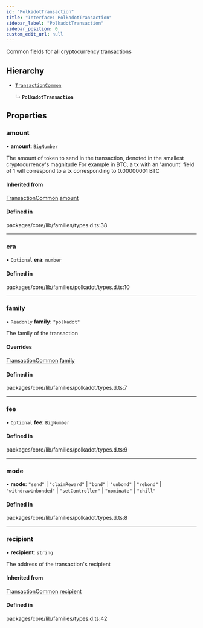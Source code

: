 ```yaml
---
id: "PolkadotTransaction"
title: "Interface: PolkadotTransaction"
sidebar_label: "PolkadotTransaction"
sidebar_position: 0
custom_edit_url: null
---
```


Common fields for all cryptocurrency transactions

## Hierarchy

- [`TransactionCommon`](TransactionCommon.md)

  ↳ **`PolkadotTransaction`**

## Properties

### amount

• **amount**: `BigNumber`

The amount of token to send in the transaction, denoted in the smallest cryptocurrency's magnitude
For example in BTC, a tx with an 'amount' field of 1 will correspond to a tx corresponding to 0.00000001 BTC

#### Inherited from

[TransactionCommon](TransactionCommon.md).[amount](TransactionCommon.md#amount)

#### Defined in

packages/core/lib/families/types.d.ts:38

___

### era

• `Optional` **era**: `number`

#### Defined in

packages/core/lib/families/polkadot/types.d.ts:10

___

### family

• `Readonly` **family**: ``"polkadot"``

The family of the transaction

#### Overrides

[TransactionCommon](TransactionCommon.md).[family](TransactionCommon.md#family)

#### Defined in

packages/core/lib/families/polkadot/types.d.ts:7

___

### fee

• `Optional` **fee**: `BigNumber`

#### Defined in

packages/core/lib/families/polkadot/types.d.ts:9

___

### mode

• **mode**: ``"send"`` \| ``"claimReward"`` \| ``"bond"`` \| ``"unbond"`` \| ``"rebond"`` \| ``"withdrawUnbonded"`` \| ``"setController"`` \| ``"nominate"`` \| ``"chill"``

#### Defined in

packages/core/lib/families/polkadot/types.d.ts:8

___

### recipient

• **recipient**: `string`

The address of the transaction's recipient

#### Inherited from

[TransactionCommon](TransactionCommon.md).[recipient](TransactionCommon.md#recipient)

#### Defined in

packages/core/lib/families/types.d.ts:42
